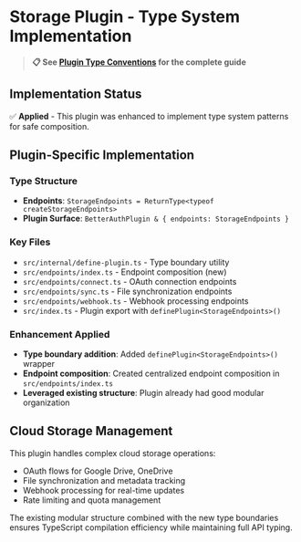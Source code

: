 # Storage Plugin - Type System Implementation

> **📋 See [Plugin Type Conventions](/specs/plugin-type-conventions.md) for the complete guide**

## Implementation Status

✅ **Applied** - This plugin was enhanced to implement type system patterns for safe composition.

## Plugin-Specific Implementation

### Type Structure

- **Endpoints**: `StorageEndpoints = ReturnType<typeof createStorageEndpoints>`
- **Plugin Surface**: `BetterAuthPlugin & { endpoints: StorageEndpoints }`

### Key Files

- `src/internal/define-plugin.ts` - Type boundary utility
- `src/endpoints/index.ts` - Endpoint composition (new)
- `src/endpoints/connect.ts` - OAuth connection endpoints
- `src/endpoints/sync.ts` - File synchronization endpoints
- `src/endpoints/webhook.ts` - Webhook processing endpoints
- `src/index.ts` - Plugin export with `definePlugin<StorageEndpoints>()`

### Enhancement Applied

- **Type boundary addition**: Added `definePlugin<StorageEndpoints>()` wrapper
- **Endpoint composition**: Created centralized endpoint composition in `src/endpoints/index.ts`
- **Leveraged existing structure**: Plugin already had good modular organization

## Cloud Storage Management

This plugin handles complex cloud storage operations:

- OAuth flows for Google Drive, OneDrive
- File synchronization and metadata tracking
- Webhook processing for real-time updates
- Rate limiting and quota management

The existing modular structure combined with the new type boundaries ensures TypeScript compilation efficiency while maintaining full API typing.

